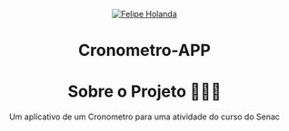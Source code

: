 <p align="center">
   <a href="https://www.linkedin.com/in/felipe-holanda-de-freitas-3a91281a2/">
      <img alt="Felipe Holanda" src="https://img.shields.io/badge/-Felipe Holanda-blue?style=flat&logo=Linkedin&logoColor=bluee" />
   </a>
</p>

<h1 align="center">Cronometro-APP</h1>
<h1 align="center"> Sobre o Projeto 👨🏻‍💻</h1>
<p align="center">Um aplicativo de um Cronometro para uma atividade do curso do Senac</p>
